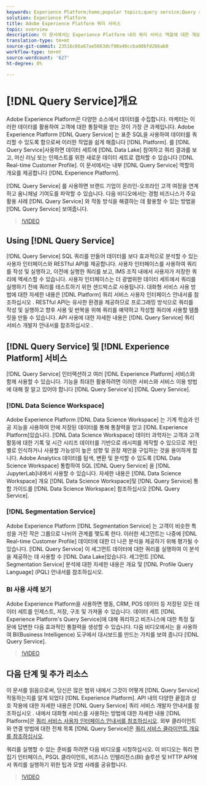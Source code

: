 ```yaml
---
keywords: Experience Platform;home;popular topics;query service;Query service;query
solution: Experience Platform
title: Adobe Experience Platform 쿼리 서비스
topic: overview
description: 이 문서에서는 Experience Platform 내의 쿼리 서비스 역할에 대한 개요를 제공합니다.
translation-type: tm+mt
source-git-commit: 23516c66a67ae5663dcf90a40ccba98bfd266ab0
workflow-type: tm+mt
source-wordcount: '627'
ht-degree: 0%

---
```



# [!DNL Query Service]개요

Adobe Experience Platform은 다양한 소스에서 데이터를 수집합니다. 마케터는 이러한 데이터를 활용하여 고객에 대한 통찰력을 얻는 것이 가장 큰 과제입니다. Adobe Experience Platform [!DNL Query Service] 는 표준 SQL을 사용하여 데이터를 쿼리할 수 있도록 함으로써 이러한 작업을 쉽게 해줍니다 [!DNL Platform]. 를 [!DNL Query Service]사용하면 데이터 세트에 [!DNL Data Lake] 참여하고 쿼리 결과를 보고, 머신 러닝 또는 인제스트를 위한 새로운 데이터 세트로 캡처할 수 있습니다 [!DNL Real-time Customer Profile]. 이 문서에서는 내부 [!DNL Query Service] 역할의 개요를 제공합니다 [!DNL Experience Platform].

[!DNL Query Service] 를 사용하면 브랜드 기업이 온라인-오프라인 고객 여정을 연계하고 옴니채널 기여도를 파악할 수 있습니다. 다음 비디오에서는 경험 비즈니스가 주요 활용 사례 [!DNL Query Service] 와 작동 방식을 해결하는 데 활용할 수 있는 방법을 [!DNL Query Service] 보여줍니다.

>[!VIDEO](https://video.tv.adobe.com/v/29795?quality=12&learn=on)

## Using [!DNL Query Service]

[!DNL Query Service] SQL 쿼리를 만들어 데이터를 보다 효과적으로 분석할 수 있는 사용자 인터페이스와 RESTful API를 제공합니다. 사용자 인터페이스를 사용하여 쿼리를 작성 및 실행하고, 이전에 실행한 쿼리를 보고, IMS 조직 내에서 사용자가 저장한 쿼리에 액세스할 수 있습니다. 사용자 인터페이스는 더 광범위한 데이터 세트에서 쿼리를 실행하기 전에 쿼리를 테스트하기 위한 샌드박스로 사용됩니다. 대화형 서비스 사용 방법에 대한 자세한 내용은 [!DNL Platform] 쿼리 서비스 사용자 인터페이스 안내서를 참조하십시오 [](ui/overview.md). RESTful API는 유사한 환경을 제공하므로 프로그래밍 방식으로 쿼리를 작성 및 실행하고 향후 사용 및 반복을 위해 쿼리를 예약하고 작성할 쿼리에 사용할 템플릿을 만들 수 있습니다. API 사용에 대한 자세한 내용은 [!DNL Query Service] 쿼리 서비스 개발자 안내서를 참조하십시오 [](api/getting-started.md).

## [!DNL Query Service] 및 [!DNL Experience Platform] 서비스

[!DNL Query Service] 인터랙션하고 여러 [!DNL Experience Platform] 서비스와 함께 사용할 수 있습니다. 기능을 최대한 활용하려면 이러한 서비스와 서비스 이용 방법에 대해 잘 알고 있어야 합니다 [!DNL Query Service's] [!DNL Query Service].

### [!DNL Data Science Workspace]

Adobe Experience Platform [!DNL Data Science Workspace] 는 기계 학습과 인공 지능을 사용하여 안에 저장된 데이터를 통해 통찰력을 얻고 [!DNL Experience Platform]있습니다. [!DNL Data Science Workspace] 데이터 과학자는 고객과 고객 활동에 대한 기록 및 시간 시리즈 데이터를 기반으로 레시피를 제작할 수 있으므로 개인별로 인식하거나 사용할 가능성이 높은 성향 및 권장 제안을 구입하는 것을 용이하게 합니다. Adobe Analytics 데이터를 탐색, 변환 및 분석할 수 있도록 [!DNL Data Science Workspace] 통합하여 SQL [!DNL Query Service] 을 [!DNL JupyterLab]내에서 사용할 수 있습니다. 자세한 내용은 [!DNL Data Science Workspace] 개요 [!DNL Data Science Workspace]및 [!DNL Query Service] 통합 가이드를 [!DNL Data Science Workspace] 참조하십시오 [!DNL Query Service].

### [!DNL Segmentation Service]

Adobe Experience Platform [!DNL Segmentation Service] 는 고객이 비슷한 특성을 가진 작은 그룹으로 나뉘어 관계를 맺도록 한다. 이러한 세그먼트는 나중에 [!DNL Real-time Customer Profile] 데이터에 대한 더 나은 분석을 제공하기 위해 평가될 수 있습니다. [!DNL Query Service] 이 세그먼트 데이터에 대한 쿼리를 실행하여 이 분석을 제공하는 데 사용할 수 [!DNL Data Lake]있습니다. 세그먼트 [!DNL Segmentation Service] 분석에 대한 자세한 내용은 개요 및 [!DNL Profile Query Language] (PQL) 안내서를 참조하십시오.

### BI 사용 사례 보기

Adobe Experience Platform을 사용하면 행동, CRM, POS 데이터 등 저장된 모든 데이터 세트를 인제스트, 저장, 구조 및 가져올 수 있습니다. 데이터 세트 [!DNL Experience Platform's Query Service]에 대해 쿼리하고 비즈니스에 대한 특정 질문에 답변한 다음 효과적인 통찰력을 생성할 수 있습니다. 다음 비디오에서는 을 사용하여 BI(Business Intelligence) 도구에서 대시보드를 만드는 가치를 보여 줍니다 [!DNL Query Service].

>[!VIDEO](https://video.tv.adobe.com/v/28981?quality=12&learn=on)

## 다음 단계 및 추가 리소스

이 문서를 읽음으로써, 당신은 많은 범위 내에서 그것이 어떻게 [!DNL Query Service] 작동하는지를 알게 되었다 [!DNL Experience Platform]. API 내의 다양한 끝점과 상호 작용에 대한 자세한 내용은 [!DNL Query Service] 쿼리 서비스 개발자 안내서를 참조하십시오 [](api/getting-started.md). 내에서 대화형 서비스를 사용하는 방법에 대한 자세한 내용 [!DNL Platform]은 [쿼리 서비스 사용자 인터페이스 안내서를 참조하십시오](ui/overview.md). 외부 클라이언트와 연결 방법에 대한 전체 목록 [!DNL Query Service]은 [쿼리 서비스 클라이언트 개요를 참조하십시오](clients/overview.md).

쿼리를 실행할 수 있는 준비를 하려면 다음 비디오를 시청하십시오. 이 비디오는 쿼리 편집기 인터페이스, PSQL 클라이언트, 비즈니스 인텔리전스(BI) 솔루션 및 HTTP API에서 쿼리를 실행하기 위한 팁과 모범 사례를 공유합니다.

>[!VIDEO](https://video.tv.adobe.com/v/29811?quality=12&learn=on)
